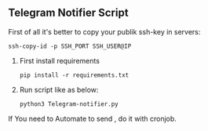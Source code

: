 ## Telegram Notifier Script

First of all it's better to copy your publik ssh-key in servers:
   ```
   ssh-copy-id -p SSH_PORT SSH_USER@IP
   ```

1. First install requirements 
   
   ```
   pip install -r requirements.txt
   ```
2. Run script like as below:
   
   ```
   python3 Telegram-notifier.py
   ```

If You need to Automate to send , do it with cronjob. 